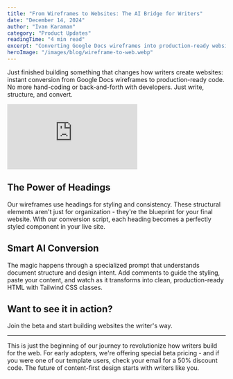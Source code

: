 ```yaml
---
title: "From Wireframes to Websites: The AI Bridge for Writers"
date: "December 14, 2024"
author: "Ivan Karaman"
category: "Product Updates"
readingTime: "4 min read"
excerpt: "Converting Google Docs wireframes into production-ready websites with a single AI prompt. A new way for writers to lead product development."
heroImage: "/images/blog/wireframe-to-web.webp"
---
```


Just finished building something that changes how writers create websites: instant conversion from Google Docs wireframes to production-ready code. No more hand-coding or back-and-forth with developers. Just write, structure, and convert.

<div class="aspect-video mb-8">
<iframe src="https://www.loom.com/embed/78c316404a1849fc832c8bd6505fa660?sid=2b58091a-4df0-4e9d-aade-5a51a91aa7ea" frameborder="0" webkitallowfullscreen mozallowfullscreen allowfullscreen class="w-full h-full"></iframe>
</div>

## The Power of Headings

Our wireframes use headings for styling and consistency. These structural elements aren't just for organization - they're the blueprint for your final website. With our conversion script, each heading becomes a perfectly styled component in your live site.

## Smart AI Conversion

The magic happens through a specialized prompt that understands document structure and design intent. Add comments to guide the styling, paste your content, and watch as it transforms into clean, production-ready HTML with Tailwind CSS classes.

## Want to see it in action?

Join the beta and start building websites the writer's way.

---

This is just the beginning of our journey to revolutionize how writers build for the web. For early adopters, we're offering special beta pricing - and if you were one of our template users, check your email for a 50% discount code. The future of content-first design starts with writers like you.